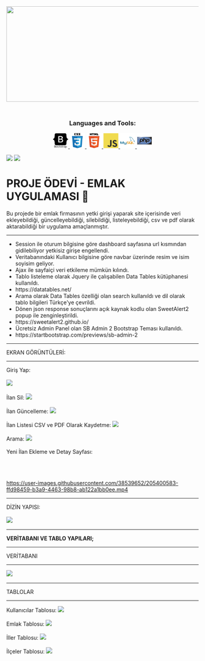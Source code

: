 <img src="https://user-images.githubusercontent.com/38539652/203885830-181cfb55-f006-4784-a9f9-3b4f28b0c03a.png" width="1000" height="250">
<h3 align="center"><br>Languages and Tools:</h3>
<p align="center"><a href="https://getbootstrap.com" target="_blank"> <img src="https://raw.githubusercontent.com/devicons/devicon/master/icons/bootstrap/bootstrap-plain-wordmark.svg" alt="bootstrap" width="40" height="40"/> </a><a href="https://www.w3schools.com/css/" target="_blank"> <img src="https://raw.githubusercontent.com/devicons/devicon/master/icons/css3/css3-original-wordmark.svg" alt="css3" width="40" height="40"/> </a><a href="https://www.w3.org/html/" target="_blank"> <img src="https://raw.githubusercontent.com/devicons/devicon/master/icons/html5/html5-original-wordmark.svg" alt="html5" width="40" height="40"/> </a><a href="https://developer.mozilla.org/en-US/docs/Web/JavaScript" target="_blank"> <img src="https://raw.githubusercontent.com/devicons/devicon/master/icons/javascript/javascript-original.svg" alt="javascript" width="40" height="40"/> </a><a href="https://www.mysql.com/" target="_blank"> <img src="https://raw.githubusercontent.com/devicons/devicon/master/icons/mysql/mysql-original-wordmark.svg" alt="mysql" width="40" height="40"/> </a><a href="https://www.php.net" target="_blank"> <img src="https://raw.githubusercontent.com/devicons/devicon/master/icons/php/php-original.svg" alt="php" width="40" height="40"/> </a>

<img src="https://user-images.githubusercontent.com/38539652/203889566-cb56885a-505f-4401-bc83-465eca2c6ec1.svg"> <img src="https://user-images.githubusercontent.com/38539652/203890281-2bdf8caf-e498-408c-91a1-59a7e35f6115.svg">
</p>







<h1> PROJE ÖDEVİ - EMLAK UYGULAMASI 🚀</h1>
Bu projede bir emlak firmasının yetki girişi yaparak site içerisinde veri ekleyebildiği, güncelleyebildiği, silebildiği, listeleyebildiği, csv ve pdf olarak aktarabildiği bir uygulama amaçlanmıştır.
<hr>
<ul>
<li>Session ile oturum bilgisine göre dashboard sayfasına url kısmından gidilebiliyor yetkisiz girişe engellendi.</li>
<li>Veritabanındaki Kullanıcı bilgisine göre navbar üzerinde resim ve isim soyisim geliyor.</li>
<li>Ajax ile sayfaiçi veri etkileme mümkün kılındı.</li>
<li>Tablo listeleme olarak Jquery ile çalışabilen Data Tables kütüphanesi kullanıldı.</li>
<li>https://datatables.net/</li>
<li>Arama olarak Data Tables özelliği olan search kullanıldı ve dil olarak tablo bilgileri Türkçe'ye çevrildi.</li>
<li>Dönen json response sonuçlarını açık kaynak kodlu olan SweetAlert2 popup ile zenginleştirildi.</li>
<li>https://sweetalert2.github.io/</li>
<li>Ücretsiz Admin Panel olan SB Admin 2 Bootstrap Teması kullanıldı.</li>
<li>https://startbootstrap.com/previews/sb-admin-2</li>
</ul>

<hr>
EKRAN GÖRÜNTÜLERİ:
<hr>
Giriş Yap:
<br><br>
<img src="https://user-images.githubusercontent.com/38539652/205399741-b255a0f7-0d90-4df8-b8d0-6b01a867a394.gif" width="auto" height="auto">
<br><br>
İlan Sil:
<img src="https://user-images.githubusercontent.com/38539652/205399920-afe56335-768b-482d-b88e-8105107c803f.gif" width="auto" height="auto">
<br><br>
İlan Güncelleme:
<img src="https://user-images.githubusercontent.com/38539652/205400089-cf442568-14e8-4c6a-b014-54242fed7abb.gif" width="auto" height="auto">
<br><br>
İlan Listesi CSV ve PDF Olarak Kaydetme:
<img src="https://user-images.githubusercontent.com/38539652/205400215-1dd08fc3-048e-429a-91c4-1c6eebdfbea4.gif" width="auto" height="auto">
<br><br>
Arama:
<img src="https://user-images.githubusercontent.com/38539652/205400423-c0fba39b-dfb0-417b-89ab-a7b4070729a6.gif" width="auto" height="auto">
<br><br>
Yeni İlan Ekleme ve Detay Sayfası:
<br><br><br><br>


https://user-images.githubusercontent.com/38539652/205400583-ffd98459-b3a9-4463-98b8-ab122a1bb0ee.mp4



<hr>
DİZİN YAPISI:
<br><br>
<img src="https://user-images.githubusercontent.com/38539652/205398039-e1f2cf61-c219-4eec-a8e4-8fe5046b0c95.png" width="auto" height="auto">
<hr>
<strong>VERİTABANI VE TABLO YAPILARI;</strong>
<hr>
VERİTABANI
<hr>
  <img src="https://user-images.githubusercontent.com/38539652/205434066-521b473a-adca-4fca-bb40-ed812c6e74ce.png" width="auto" height="auto">

<hr>
TABLOLAR
<hr>
Kullanıcılar Tablosu:
<img src="https://user-images.githubusercontent.com/38539652/205396922-33e44e9d-5aa1-4188-ad97-5578bdfdb91c.png" width="auto" height="auto">
<br><br>
Emlak Tablosu:
<img src="https://user-images.githubusercontent.com/38539652/205397142-ec82e1c9-3369-4918-9c4e-cda4d5bbda07.png" width="auto" height="auto">
<br><br>
İller Tablosu:
<img src="https://user-images.githubusercontent.com/38539652/205397598-40542c1b-aac9-4480-af6c-ae1e28894259.png" width="auto" height="auto">
<br><br>
İlçeler Tablosu:
<img src="https://user-images.githubusercontent.com/38539652/205397890-2c513b3f-9da1-4f3b-ab69-f542393ced43.png" width="auto" height="auto">



